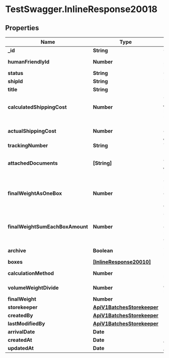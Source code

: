 # TestSwagger.InlineResponse20018

## Properties

Name | Type | Description | Notes
------------ | ------------- | ------------- | -------------
**_id** | **String** | GUID партии. | [optional] 
**humanFriendlyId** | **Number** | Человекочитаемый id партии. | [optional] 
**status** | **String** | Статус партии. | [optional] 
**shipId** | **String** | id корабля. | [optional] 
**title** | **String** | Название партии | [optional] 
**calculatedShippingCost** | **Number** | Стоимость доставки при расчете из коробок | [optional] 
**actualShippingCost** | **Number** | Настоящая стоимость доставки | [optional] 
**trackingNumber** | **String** | Трек номер партии | [optional] 
**attachedDocuments** | **[String]** | Массив ссылок на файлов документации к партии. | [optional] 
**finalWeightAsOneBox** | **Number** | Финальный вес партии, если считать все коробки как одну большую коробу. | [optional] 
**finalWeightSumEachBoxAmount** | **Number** | Финальный вес партии, если сложить все веса коробок по отдельности. | [optional] 
**archive** | **Boolean** | Заархивирована ли партия | [optional] 
**boxes** | [**[InlineResponse20010]**](InlineResponse20010.md) | Массив id коробок. | [optional] 
**calculationMethod** | **Number** | Метод подсчта массы партии | [optional] 
**volumeWeightDivide** | **Number** | Делитель объема партии | [optional] 
**finalWeight** | **Number** | Масса партии | [optional] 
**storekeeper** | [**ApiV1BatchesStorekeeper**](ApiV1BatchesStorekeeper.md) |  | [optional] 
**createdBy** | [**ApiV1BatchesStorekeeper**](ApiV1BatchesStorekeeper.md) |  | [optional] 
**lastModifiedBy** | [**ApiV1BatchesStorekeeper**](ApiV1BatchesStorekeeper.md) |  | [optional] 
**arrivalDate** | **Date** |  | [optional] 
**createdAt** | **Date** | Дата создания. | [optional] 
**updatedAt** | **Date** | Дата создания. | [optional] 


